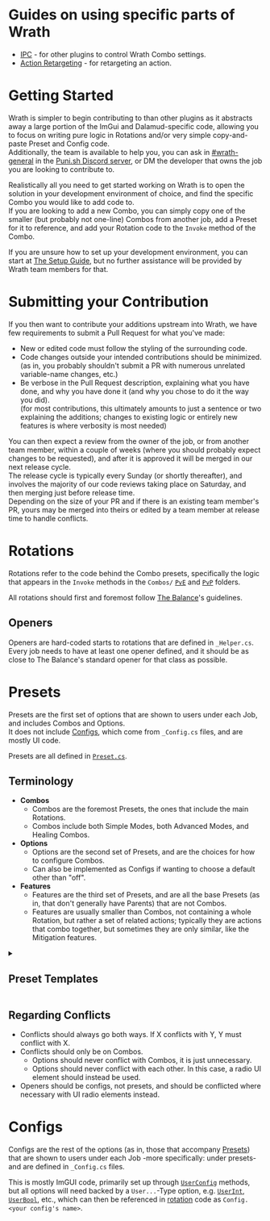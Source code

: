 ﻿# Guides on using specific parts of Wrath

- [IPC](/docs/IPC.md) - for other plugins to control Wrath Combo settings.
- [Action Retargeting](/docs/Retargeting.md) - for retargeting an action.

# Getting Started
Wrath is simpler to begin contributing to than other plugins as it abstracts away
a large portion of the ImGui and Dalamud-specific code, allowing you to focus on 
writing pure logic in Rotations and/or very simple copy-and-paste Preset and 
Config code.\
Additionally, the team is available to help you, you can ask in [#wrath-general](https://discord.com/channels/1001823907193552978/1271175781569003590)
in the [Puni.sh Discord server](https://discord.gg/Zzrcc8kmvy), or DM the developer that owns the job you are 
looking to contribute to.

Realistically all you need to get started working on Wrath is to open the 
solution in your development environment of choice, and find the specific Combo 
you would like to add code to.\
If you are looking to add a new Combo, you can simply copy one of the smaller 
(but probably not one-line) Combos from another job, add a Preset for it to 
reference, and add your Rotation code to the `Invoke` method of the Combo.

If you are unsure how to set up your development environment, you can start at
[The Setup Guide](/docs/Setup.md), but no further assistance will be provided by
Wrath team members for that.

# Submitting your Contribution
If you then want to contribute your additions upstream into Wrath, we have few
requirements to submit a Pull Request for what you've made:
- New or edited code must follow the styling of the surrounding code.
- Code changes outside your intended contributions should be minimized.\
  (as in, you probably shouldn't submit a PR with numerous unrelated
  variable-name changes, etc.)
- Be verbose in the Pull Request description, explaining what you have done, and
  why you have done it (and why you chose to do it the way you did).\
  (for most contributions, this ultimately amounts to just a sentence or two
  explaining the additions; changes to existing logic or entirely new features is
  where verbosity is most needed)

You can then expect a review from the owner of the job, or from another team member,
within a couple of weeks (where you should probably expect changes to be requested),
and after it is approved it will be merged in our next release cycle.\
The release cycle is typically every Sunday (or shortly thereafter), and involves
the majority of our code reviews taking place on Saturday, and then merging just 
before release time.\
Depending on the size of your PR and if there is an existing team member's PR,
yours may be merged into theirs or edited by a team member at release time to handle
conflicts.

# Rotations
Rotations refer to the code behind the Combo presets, specifically the logic
that appears in the `Invoke` methods in the `Combos/` [`PvE`](/WrathCombo/Combos/PvE)
and [`PvP`](/WrathCombo/Combos/PvP)  folders.

All rotations should first and foremost follow
[The Balance](https://discord.gg/thebalanceffxiv)'s guidelines.

## Openers
Openers are hard-coded starts to rotations that are defined in `_Helper.cs`.
Every job needs to have at least one opener defined, and it should be as close
to The Balance's standard opener for that class as possible.

# Presets
Presets are the first set of options that are shown to users under each Job, and
includes Combos and Options.\
It does not include [Configs](#configs), which come from `_Config.cs` files, and are 
mostly UI code.

Presets are all defined in [`Preset.cs`](/WrathCombo/Combos/Preset.cs).

## Terminology
- **Combos**
  - Combos are the foremost Presets, the ones that include the main Rotations.
  - Combos include both Simple Modes, both Advanced Modes, and Healing Combos.
- **Options**
  - Options are the second set of Presets, and are the choices for how to 
    configure Combos.
  - Can also be implemented as Configs if wanting to choose a default other than 
    "off".
- **Features**
  - Features are the third set of Presets, and are all the base Presets (as in, 
    that don't generally have Parents) that are not Combos.
  - Features are usually smaller than Combos, not containing a whole Rotation, 
    but rather a set of related actions; typically they are actions that combo 
    together, but sometimes they are only similar, like the Mitigation features.

<details>

<summary><h2>Preset Templates</h2></summary>

### Standard Preset Naming Template
- Simple Mode - Single Target
- Simple Mode - AoE
- Advanced Mode - Single Target
- Advanced Mode - AoE
- `<combo name>` Feature
    - `<option name>` Option

### [Healers] Healing Feature Naming Template
- Simple Heals - Single Target
- Simple Heals - AoE

### [Tanks] Mitigations Option template:
- Simple Mode - Single Target
    - Include Mitigation Options (Content Difficulty Filtering)
- Simple Mode - AoE
    - Include Mitigation Options
- Advanced Mode - Single Target
    - Mitigation Options (Content Difficulty Filtering)
        - All <60s mitigations (HP% slider, boss filtering)
        - All heals/mitigations that heal (HP% slider, boss filtering)
        - Invuln (enemy HP% slider, self HP% slider, boss filtering)
- Advanced Mode - AoE
    - Mitigation Options
        - All heals/mitigations that heal (HP% slider)
        - Invuln (enemy HP% slider, self HP% slider)
        - All other mitigations, including `Reprisal`, `Arm's Length`, etc without options
- One-Button Mitigation Feature (User-Prioritized)
    - Emergency Invuln Option (Content Difficulty Filtering)
    - Spammable Mitigation Options (Content Difficulty Filtering)
    - Reprisal
    - Group Mitigation (Party-check Option)
    - Bigger Mitigation Options (HP% slider)
    - Arm's Length (boss filtering, Nearby-Enemy-Count slider)
        - Mitigation should be roughly ordered by default from lowest mit to highest,
          shortest to longest cooldown.
        - Any mitigation options that have charges should have a charge slider.

</details>

## Regarding Conflicts
- Conflicts should always go both ways. If X conflicts with Y, Y must conflict with X.
- Conflicts should only be on Combos.
  - Options should never conflict with Combos, it is just unnecessary.
  - Options should never conflict with each other. In this case, a radio UI element should instead be used.
- Openers should be configs, not presets, and should be conflicted where necessary with UI radio elements instead.

# Configs
Configs are the rest of the options (as in, those that accompany [Presets](#presets))
that are shown to users under each Job -more specifically: under presets- and are
defined in `_Config.cs` files.

This is mostly ImGUI code, primarily set up through
[`UserConfig`](/WrathCombo/Window/Functions/UserConfig.cs) methods, but all options
will need backed by a `User...`-Type option, e.g.
[`UserInt`](/WrathCombo/CustomCombo/Functions/Config.cs#L45),
[`UserBool`](/WrathCombo/CustomCombo/Functions/Config.cs#L64), etc., 
which can then be referenced in [rotation](#rotations) code as
`Config.<your config's name>`.
